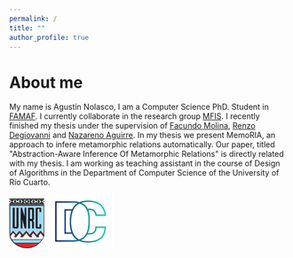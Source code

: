 ```yaml
---
permalink: /
title: ""
author_profile: true
---
```


About me
======
My name is Agustín Nolasco, I am a Computer Science PhD. Student in [FAMAF](https://www.famaf.unc.edu.ar/). I currently collaborate in the research group [MFIS](https://mfis.dc.exa.unrc.edu.ar/people).
I recently finished my thesis under the supervision of [Facundo Molina](https://facumolina.github.io/), [Renzo Degiovanni](https://rdegiovanni.github.io/) and [Nazareno Aguirre](https://nmaguirre.github.io/). In my thesis we present MemoRIA, an approach to infere metamorphic relations automatically. Our paper, titled "Abstraction-Aware Inference Of Metamorphic Relations" is directly related with my thesis.
I am working as teaching assistant in the course of Design of Algorithms in the Department of Computer Science of the University of Río Cuarto.

<img src="/images/unrc-logo.png" width="63" height="90"> <img src="/images/dc-logo.png" width="120" height="97">
